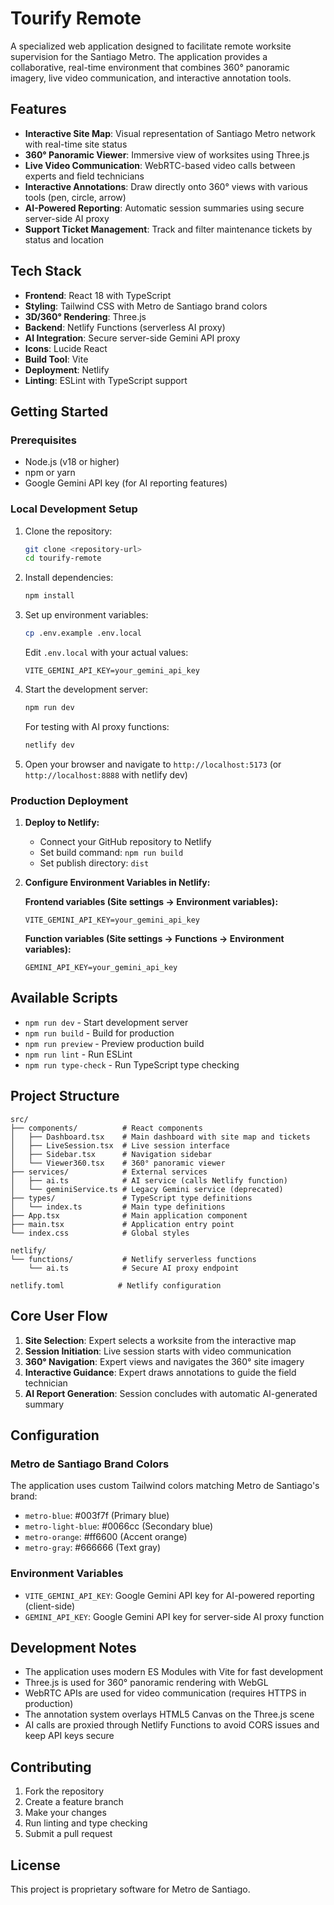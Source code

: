 # Tourify Remote

A specialized web application designed to facilitate remote worksite supervision for the Santiago Metro. The application provides a collaborative, real-time environment that combines 360° panoramic imagery, live video communication, and interactive annotation tools.

## Features

- **Interactive Site Map**: Visual representation of Santiago Metro network with real-time site status
- **360° Panoramic Viewer**: Immersive view of worksites using Three.js
- **Live Video Communication**: WebRTC-based video calls between experts and field technicians
- **Interactive Annotations**: Draw directly onto 360° views with various tools (pen, circle, arrow)
- **AI-Powered Reporting**: Automatic session summaries using secure server-side AI proxy
- **Support Ticket Management**: Track and filter maintenance tickets by status and location

## Tech Stack

- **Frontend**: React 18 with TypeScript
- **Styling**: Tailwind CSS with Metro de Santiago brand colors
- **3D/360° Rendering**: Three.js
- **Backend**: Netlify Functions (serverless AI proxy)
- **AI Integration**: Secure server-side Gemini API proxy
- **Icons**: Lucide React
- **Build Tool**: Vite
- **Deployment**: Netlify
- **Linting**: ESLint with TypeScript support

## Getting Started

### Prerequisites

- Node.js (v18 or higher)
- npm or yarn
- Google Gemini API key (for AI reporting features)

### Local Development Setup

1. Clone the repository:
   ```bash
   git clone <repository-url>
   cd tourify-remote
   ```

2. Install dependencies:
   ```bash
   npm install
   ```

3. Set up environment variables:
   ```bash
   cp .env.example .env.local
   ```
   Edit `.env.local` with your actual values:
   ```
   VITE_GEMINI_API_KEY=your_gemini_api_key
   ```

4. Start the development server:
   ```bash
   npm run dev
   ```
   For testing with AI proxy functions:
   ```bash
   netlify dev
   ```

5. Open your browser and navigate to `http://localhost:5173` (or `http://localhost:8888` with netlify dev)

### Production Deployment

1. **Deploy to Netlify:**
   - Connect your GitHub repository to Netlify
   - Set build command: `npm run build`
   - Set publish directory: `dist`

2. **Configure Environment Variables in Netlify:**
   
   **Frontend variables (Site settings → Environment variables):**
   ```
   VITE_GEMINI_API_KEY=your_gemini_api_key
   ```

   **Function variables (Site settings → Functions → Environment variables):**
   ```
   GEMINI_API_KEY=your_gemini_api_key
   ```

## Available Scripts

- `npm run dev` - Start development server
- `npm run build` - Build for production
- `npm run preview` - Preview production build
- `npm run lint` - Run ESLint
- `npm run type-check` - Run TypeScript type checking

## Project Structure

```
src/
├── components/          # React components
│   ├── Dashboard.tsx    # Main dashboard with site map and tickets
│   ├── LiveSession.tsx  # Live session interface
│   ├── Sidebar.tsx      # Navigation sidebar
│   └── Viewer360.tsx    # 360° panoramic viewer
├── services/            # External services
│   ├── ai.ts            # AI service (calls Netlify function)
│   └── geminiService.ts # Legacy Gemini service (deprecated)
├── types/               # TypeScript type definitions
│   └── index.ts         # Main type definitions
├── App.tsx              # Main application component
├── main.tsx             # Application entry point
└── index.css            # Global styles

netlify/
└── functions/           # Netlify serverless functions
    └── ai.ts            # Secure AI proxy endpoint

netlify.toml            # Netlify configuration
```

## Core User Flow

1. **Site Selection**: Expert selects a worksite from the interactive map
2. **Session Initiation**: Live session starts with video communication
3. **360° Navigation**: Expert views and navigates the 360° site imagery
4. **Interactive Guidance**: Expert draws annotations to guide the field technician
5. **AI Report Generation**: Session concludes with automatic AI-generated summary

## Configuration

### Metro de Santiago Brand Colors

The application uses custom Tailwind colors matching Metro de Santiago's brand:

- `metro-blue`: #003f7f (Primary blue)
- `metro-light-blue`: #0066cc (Secondary blue)
- `metro-orange`: #ff6600 (Accent orange)
- `metro-gray`: #666666 (Text gray)

### Environment Variables

- `VITE_GEMINI_API_KEY`: Google Gemini API key for AI-powered reporting (client-side)
- `GEMINI_API_KEY`: Google Gemini API key for server-side AI proxy function

## Development Notes

- The application uses modern ES Modules with Vite for fast development
- Three.js is used for 360° panoramic rendering with WebGL
- WebRTC APIs are used for video communication (requires HTTPS in production)
- The annotation system overlays HTML5 Canvas on the Three.js scene
- AI calls are proxied through Netlify Functions to avoid CORS issues and keep API keys secure

## Contributing

1. Fork the repository
2. Create a feature branch
3. Make your changes
4. Run linting and type checking
5. Submit a pull request

## License

This project is proprietary software for Metro de Santiago.